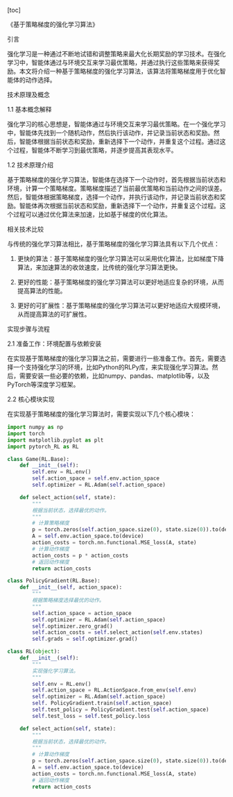 
[toc]                    
                
                
《基于策略梯度的强化学习算法》

引言

强化学习是一种通过不断地试错和调整策略来最大化长期奖励的学习技术。在强化学习中，智能体通过与环境交互来学习最优策略，并通过执行这些策略来获得奖励。本文将介绍一种基于策略梯度的强化学习算法，该算法将策略梯度用于优化智能体的动作选择。

技术原理及概念

1.1 基本概念解释

强化学习的核心思想是，智能体通过与环境交互来学习最优策略。在一个强化学习中，智能体先找到一个随机动作，然后执行该动作，并记录当前状态和奖励。然后，智能体根据当前状态和奖励，重新选择下一个动作，并重复这个过程。通过这个过程，智能体不断学习到最优策略，并逐步提高其表现水平。

1.2 技术原理介绍

基于策略梯度的强化学习算法，智能体在选择下一个动作时，首先根据当前状态和环境，计算一个策略梯度。策略梯度描述了当前最优策略和当前动作之间的误差。然后，智能体根据策略梯度，选择一个动作，并执行该动作，并记录当前状态和奖励。智能体再次根据当前状态和奖励，重新选择下一个动作，并重复这个过程。这个过程可以通过优化算法来加速，比如基于梯度的优化算法。

相关技术比较

与传统的强化学习算法相比，基于策略梯度的强化学习算法具有以下几个优点：

1. 更快的算法：基于策略梯度的强化学习算法可以采用优化算法，比如梯度下降算法，来加速算法的收敛速度，比传统的强化学习算法更快。

2. 更好的性能：基于策略梯度的强化学习算法可以更好地适应复杂的环境，从而提高算法的性能。

3. 更好的可扩展性：基于策略梯度的强化学习算法可以更好地适应大规模环境，从而提高算法的可扩展性。

实现步骤与流程

2.1 准备工作：环境配置与依赖安装

在实现基于策略梯度的强化学习算法之前，需要进行一些准备工作。首先，需要选择一个支持强化学习的环境，比如Python的RLPy库，来实现强化学习算法。然后，需要安装一些必要的依赖，比如numpy、pandas、matplotlib等，以及PyTorch等深度学习框架。

2.2 核心模块实现

在实现基于策略梯度的强化学习算法时，需要实现以下几个核心模块：

```python
import numpy as np
import torch
import matplotlib.pyplot as plt
import pytorch_RL as RL

class Game(RL.Base):
    def __init__(self):
        self.env = RL.env()
        self.action_space = self.env.action_space
        self.optimizer = RL.Adam(self.action_space)

    def select_action(self, state):
        """
        根据当前状态，选择最优的动作。
        """
        # 计算策略梯度
        p = torch.zeros(self.action_space.size(0), state.size(0)).to(device)
        A = self.env.action_space.to(device)
        action_costs = torch.nn.functional.MSE_loss(A, state)
        # 计算动作梯度
        action_costs = p * action_costs
        # 返回动作梯度
        return action_costs
```

```python
class PolicyGradient(RL.Base):
    def __init__(self, action_space):
        """
        根据策略梯度选择最优的动作。
        """
        self.action_space = action_space
        self.optimizer = RL.Adam(self.action_space)
        self.optimizer.zero_grad()
        self.action_costs = self.select_action(self.env.states)
        self.grads = self.optimizer.grad()
```

```python
class RL(object):
    def __init__(self):
        """
        实现强化学习算法。
        """
        self.env = RL.env()
        self.action_space = RL.ActionSpace.from_env(self.env)
        self.optimizer = RL.Adam(self.action_space)
        self. PolicyGradient.train(self.action_space)
        self.test_policy = PolicyGradient.test(self.action_space)
        self.test_loss = self.test_policy.loss

    def select_action(self, state):
        """
        根据当前状态，选择最优的动作。
        """
        # 计算动作梯度
        p = torch.zeros(self.action_space.size(0), state.size(0)).to(device)
        A = self.env.action_space.to(device)
        action_costs = torch.nn.functional.MSE_loss(A, state)
        # 返回动作梯度
        return action_costs
```

```python

```

